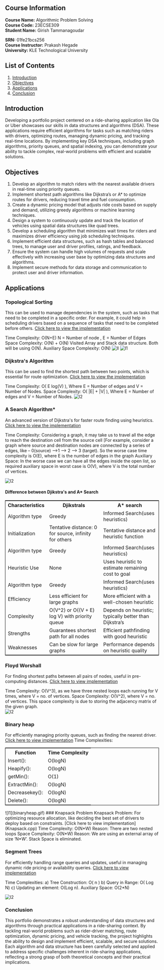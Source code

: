 ## Course Information
**Course Name:** Algorithmic Problem Solving  
**Course Code:** 23ECSE309  
**Student Name:** Girish Tammanagoudar

**SRN:** 01fe21bcs256  
**Course Instructor:** Prakash Hegade  
**University:** KLE Technological University

## List of Contents
1. [Introduction](#introduction)
2. [Objectives](#Objectives)
3. [Applications](#Applications)
4. [Conclusion](#Conclusion)
## Introduction
Developing a portfolio project centered on a ride-sharing application like Ola or Uber showcases our skills in data structures and algorithms (DSA). These applications require efficient algorithms for tasks such as matching riders with drivers, optimizing routes, managing dynamic pricing, and tracking real-time locations. By implementing key DSA techniques, including graph algorithms, priority queues, and spatial indexing, you can demonstrate your ability to tackle complex, real-world problems with efficient and scalable solutions. 

## Objectives
1. Develop an algorithm to match riders with the nearest available drivers in real-time using priority queues.
2. Implement shortest path algorithms like Dijkstra’s or A* to optimize routes for drivers, reducing travel time and fuel consumption.
3. Create a dynamic pricing model that adjusts ride costs based on supply and demand, utilizing greedy algorithms or machine learning techniques.
4. Design a system to continuously update and track the location of vehicles using spatial data structures like quad trees.
5. Develop a scheduling algorithm that minimizes wait times for riders and maximizes driver efficiency using job scheduling techniques.
6. Implement efficient data structures, such as hash tables and balanced trees, to manage user and driver profiles, ratings, and feedback.
7. Ensure the system can handle high volumes of requests and scale effectively with increasing user base by optimizing data structures and algorithms.
8. Implement secure methods for data storage and communication to protect user and driver information.

## Applications
### Topological Sorting
This can be used to manage dependencies in the system, such as tasks that need to be completed in a specific order. For example, it could help in scheduling drivers based on a sequence of tasks that need to be completed before others.
[Click here to view the implementation](toposort.cpp)  

Time Complexity: O(N+E) 
N = Number of node , E = Number of Edges
Space Complexity: O(N) + O(N)
Visited Array and Stack data structure. Both will be using O(N).
Auxiliary Space Complexity:  O(N)
![ll](PLACEHOLDER_image4.jpg)
![l1](PLACEHOLDER_image5.jpg)
### Dijkstra's Algorithm
This can be used to find the shortest path between two points, which is essential for route optimization.
[Click here to view the implementation](djikstrals.cpp)  

Time Complexity: O( E log(V) ), Where E = Number of edges and V = Number of Nodes.
Space Complexity: O( |E| + |V| ), Where E = Number of edges and V = Number of Nodes.
![l2](Screenshot-2022-11-23-162707.png)
### A Search Algorithm*
An advanced version of Dijkstra's for faster route finding using heuristics.
[Click here to view the implementation](A*search.cpp)  

Time Complexity: Considering a graph, it may take us to travel all the edge to reach the destination cell from the source cell [For example, consider a graph where source and destination nodes are connected by a series of edges, like – 0(source) –>1 –> 2 –> 3 (target). So the worse case time complexity is O(E), where E is the number of edges in the graph
Auxiliary Space: In the worse case we can have all the edges inside the open list, so required auxiliary space in worst case is O(V), where V is the total number of vertices.  

![l2](Screenshot-2022-11-23-162707.png)
#### Difference between Djikstra's and A* Search
<html lang="en">
<head>
    <meta charset="UTF-8">
    <meta name="viewport" content="width=device-width, initial-scale=1.0">
    <title>Document</title>
</head>
<body>
    <table style="border:1px solid black">
        <tr>
        <th>Characteristics</th>
        <th>Djikstrals</th>
        <th>A* search</th>
    </tr>
        <tr>
            <td>Algorithm type</td>
            <td>Greedy</td>
            <td>Informed Search(uses heuristics)</td>
        </tr>
        <tr>
            <td>Initialization</td>
            <td>Tentative distance: 0 for source, infinity for others</td>
            <td>Tentative distance and heuristic function</td>
        </tr>
        <tr>
            <td>Algorithm type</td>
            <td>Greedy</td>
            <td>Informed Search(uses heuristics)</td>
        </tr>
        <tr>
            <td>Heuristic Use</td>
            <td>None</td>
            <td>Uses heuristic to estimate remaining cost to goal</td>
        </tr>
        <tr>
            <td>Algorithm type</td>
            <td>Greedy</td>
            <td>Informed Search(uses heuristics)</td>
        </tr>
        <tr>
            <td>Efficiency</td>
            <td>Less efficient for large graphs</td>
            <td>More efficient with a well-chosen heuristic</td>
        </tr>
        <tr>
            <td>Complexity</td>
            <td>O(V^2) or O((V + E) log V) with priority queue</td>
            <td>Depends on heuristic; typically better than Dijkstra’s</td>
        </tr>
        <tr>
            <td>Strengths</td>
            <td>Guarantees shortest path for all nodes</td>
            <td>Efficient pathfinding with good heuristic</td>
        </tr>
         <tr>
            <td>Weaknesses</td>
            <td>Can be slow for large graphs</td>
            <td>Performance depends on heuristic quality</td>
        </tr>
    </table>
</body>
    
</html>

### Floyd Worshall
For finding shortest paths between all pairs of nodes, useful in pre-computing distances.
[Click here to view implementation](FloydWorshall.cpp)  

Time Complexity: O(V^3), as we have three nested loops each running for V times, where V = no. of vertices.
Space Complexity: O(V^2), where V = no. of vertices. This space complexity is due to storing the adjacency matrix of the given graph.  
![l2](FloydWorshall.png)

### Binary heap
For efficiently managing priority queues, such as finding the nearest driver.
[Click here to view implementation](BinaryHeap.cpp)
Time Complexities:
<html lang="en">
<head>
    <meta charset="UTF-8">
    <meta name="viewport" content="width=device-width, initial-scale=1.0">
    <title>Document</title>
</head>
<body>
    <table style="border:1px solid black">
        <tr>
        <th>Function</th>
        <th>Time Complexity</th>
    </tr>
        <tr>
            <td>Insert():</td>
            <td>O(logN)</td>
        </tr>
        <tr>
            <td>Heapify():</td>
            <td>O(logN)</td>
        </tr>
        <tr>
            <td>getMin():</td>
            <td>O(1)</td>
        </tr>
        <tr>
            <td>ExtractMin():</td>
            <td>O(logN)</td>
        </tr>
        <tr>
            <td>Decreasekey():</td>
            <td>O(logN)</td>
        </tr>
        <tr>
            <td>Delete():</td>
            <td>O(logN)</td>
        </tr>
    </table>
</body>
</html> 
![l1](binaryheap.gif)
### Knapsack Problem
Knapsack Problem: For optimizing resource allocation, like deciding the best set of drivers to deploy based on constraints.
[Click here to view implementation](Knapsack.cpp)
Time Complexity: O(N*W)
Reason: There are two nested loops
Space Complexity: O(N*W)
Reason: We are using an external array of size ‘N*W’. Stack Space is eliminated.

### Segment Trees
For efficiently handling range queries and updates, useful in managing dynamic ride pricing or availability queries.
[Click here to view implementation](SegmentTrees.cpp) 

Time Complexities:
a) Tree Construction: O( n )
b) Query in Range: O( Log N)
c) Updating an element: O(Log n). 
Auxiliary Space: O(2*N) 

![l2](segmenttree.png)

### Conclusion
This portfolio demonstrates a robust understanding of data structures and algorithms through practical applications in a ride-sharing context. By tackling real-world problems such as rider-driver matching, route optimization, dynamic pricing, and vehicle tracking, the project highlights the ability to design and implement efficient, scalable, and secure solutions. Each algorithm and data structure has been carefully selected and applied to address specific challenges inherent in ride-sharing applications, reflecting a strong grasp of both theoretical concepts and their practical implications. 
